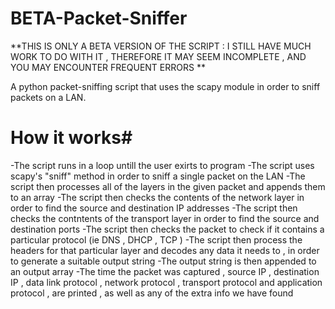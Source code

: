 # BETA-Packet-Sniffer
**THIS IS ONLY A BETA VERSION OF THE SCRIPT : I STILL HAVE MUCH WORK TO DO WITH IT , THEREFORE IT MAY SEEM INCOMPLETE , AND YOU MAY ENCOUNTER FREQUENT ERRORS **

A python packet-sniffing script that uses the scapy module in order to sniff packets on a LAN.

# How it works#

-The script runs in a loop untill the user exirts to program
-The script uses scapy's "sniff" method in order to sniff a single packet on the LAN
-The script then processes all of the layers in the given packet and appends them to an array
-The script then checks the contents of the network layer in order to find the source and destination IP addresses
-The script then checks the contntents of the transport layer in order to find the source and destination ports
-The script then checks the packet to check if it contains a particular protocol (ie DNS , DHCP , TCP )
-The script then process the headers for that particular layer and decodes any data it needs to , in order to generate a suitable output string
-The output string is then appended to an output array 
-The time the packet was captured , source IP , destination IP , data link protocol , network protocol , transport protocol and application protocol , are printed , as well as any of the extra info we have found
